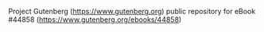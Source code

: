 Project Gutenberg (https://www.gutenberg.org) public repository for eBook #44858 (https://www.gutenberg.org/ebooks/44858)
